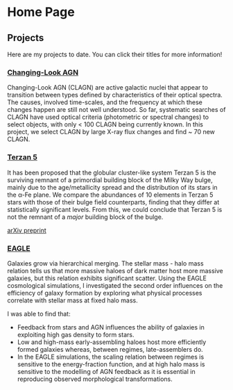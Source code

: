 # Home Page

## Projects
Here are my projects to date. You can click their titles for more information!

### [Changing-Look AGN](AGN.md)
Changing-Look AGN (CLAGN) are active galactic nuclei that appear to transition between types defined by characteristics of their optical spectra.  The causes, involved time-scales, and the frequency at which these changes happen are still not well understood.  So far, systematic searches of CLAGN have used optical criteria (photometric or spectral changes) to select objects, with only < 100 CLAGN being currently known.  In this project, we select CLAGN by large X-ray flux changes and find ~ 70 new CLAGN.

### [Terzan 5](TERZAN5.md)
It has been proposed that the globular cluster-like system Terzan 5 is the surviving remnant of a primordial building block of the Milky Way bulge, mainly due to the age/metallicity spread and the distribution of its stars in the α-Fe plane.  We compare the abundances of 10 elements in Terzan 5 stars with those of their bulge field counterparts, finding that they differ at statistically significant levels.  From this, we could conclude that Terzan 5 is not the remnant of a *major* building block of the bulge. 

[arXiv preprint](https://arxiv.org/abs/2204.01753)

### [EAGLE](EAGLE.md)
Galaxies grow via hierarchical merging.  The stellar mass - halo mass relation tells us that more massive haloes of dark matter host more massive galaxies, but this relation exhibits significant scatter.  Using the EAGLE cosmological simulations, I investigated the second order influences on the efficiency of galaxy formation by exploring what physical processes correlate with stellar mass at fixed halo mass.

I was able to find that:
* Feedback from stars and AGN influences the ability of galaxies in exploiting high gas density to form stars.
* Low and high-mass early-assembling haloes host more efficiently formed galaxies whereas, between regimes, late-assemblers do.
* In the EAGLE simulations, the scaling relation between regimes is sensitive to the energy-fraction function, and at high halo mass is sensitive to the modelling of AGN feedback as it is essential in reproducing observed morphological transformations.
